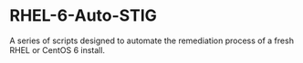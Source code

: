 RHEL-6-Auto-STIG
================

A series of scripts designed to automate the remediation process of a fresh RHEL or CentOS 6 install.
